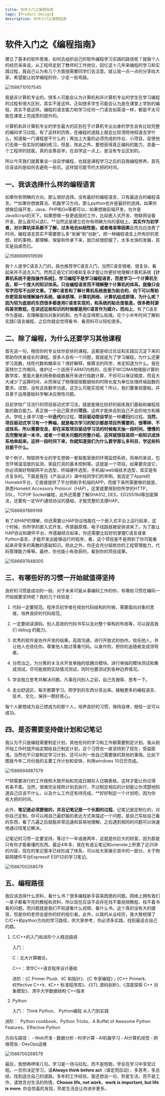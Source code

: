 ```yaml
---
title: 软件入门之编程指南
tags: [Product Design]
description: 软件入门之编程指南
---
```


# 软件入门之《编程指南》

建立了基本的软件思维，如何去组织自己的软件编程学习实践的路径呢？就我个人的经历来来说，从工程师走到了教师的工作岗位，回忆这十几年来编程的学习和实践过程，我自己认为有几个方面很需要同学们去注意。就让我一点一点的分享给大家，希望能让初学编程的你，少走一些弯路。

![1586710107545](https://rillhudev.coding.net/p/blogres/d/blogres/git/raw/master/20200328-01.png)

我是非计算机专业的。很多人可能会认为计算机和非计算机专业的学生在学习编程的过程有很大区别，其实不是这样。正如很多学生可能会认为是在课堂上学到的编程，其实不是这样。编程的语言能力和学习任何一门语言如英语一样，都是不太可能在课堂上完成质的提升的。

计算机和非计算机专业的学生最大的区别在于计算机专业出身的学生会有比较完整的编码学习过程，有了这样的历练，在编程的道路上就会比较清除地知道去学什么，知道每一门课程是干什么的；再加上大量的必须完成的作业、小项目，促使他们去做一些实际的编码练习。但是，除此之外，要想获得真正编码的能力，具备一个工程师的技能，真的全靠自学。在自学这一点上，是没有专业区别的。

所以今天我们就着重谈一谈自学编程，也就是课程学习之后的自我编程修养。首先应该谈的是如何去避免一些坑，这样就可能节约大把的时间。

## 一、我该选择什么样的编程语言

如果你有明确的方向，那么很好选择。没有最好的编程语言，只有最适合的编程语言。**如果你想做算法、机器学习方向，那么python也许是最好的选择。如果你想做后端开发，Java，PHP和Go等都可以，如果想做前端开发，也许是JavaScript的天下。如果想做一些更底层的工作，比如嵌入式开发、物联网设备开发，那么就可以选C。**当然这是建立在你有明确方向的基础上。**其实作为初学者，对计算机体系都不了解，过多地去纠结性能，或者难易等因素**反而白白浪费了时间。编程语言其实不需要那么多“发展”和“创新”。把一种编程语言上所有好的思想，好的事物，都理解，保留和传承下来，就已经很舒服了。太多太快的发展，其实是自虐而已。

![1586699019599](https://rillhudev.coding.net/p/blogres/d/blogres/git/raw/master/20200328-02.png)

我个人是学C语言入门的，我也推荐学C语言入门，当然C语言很难、很复杂，看起来并不适合入门。然而正是它们的难和复杂才能让你更好地理解计算机系统【**计算机系统不是指操作系统】**。**学习编程不是学习编程语言，而是学习一个计算机生态，即一个庞大的知识体系。**只会编程语言而不理解整个计算机的体系，就像只会写字而写不出好文章。了解C语言和了解计算机系统是极为贴合的，**向下**可以帮助你更容易地理解操作系统、编译原理、计算机网络、计算机组成原理，为什么呢？因为较为底层的东西很多都是用C语言实现的，和系统的贴合度极高，很多教材源码甚至教程，在讲述这些知识的时候都是用C语言作为媒介。而**向上**，有了C语言作为基础，去理解面向对象的机制，也不会显得那么枯燥。花个小半年时间了解和实践C语言编程，之后你就会觉得看书、看资料可以轻松很多。

## 二、除了编程，为什么还要学习其他课程

首先说一句，相信你的专业给你安排的课程。这都是经过论证和实践后沉淀下来的帮助你终身成长的课程。很多人会有一个问题，我就是为了学习编程，为什么还要学习高数，线性代数和概率论？很好解释，做算法的同学，肯定知道为什么。我在英特尔工作期间，维护过一个适用于ARM7内核的，应用于WCDMA物理层计算的数学库，里面大量利用泰勒级数展开来进行指数计算，不但可以保证精度，而且大大减少了运算时间，从而保证了物理层按数据帧的时隙长度为单位处理终端函数的要求。试想，没有这些数学功底，这怎么可能实现呢？所以，我们要重视基础，并且善于运用基础科学解决应用性问题。

目前学校广泛流行的项目驱动式学习法，就是能够比较好的锻炼我们基础和编程技能的融合能力。真正做一个自己需求的**项目**。这样才能体会到自己不会的地方和痛点。学校上课*学习*是一种**迭代**的过程，**项目驱动型自学**是一种**递归**的过程。**当然，项目驱动式学习有一个弊端，就是每次学习的知识都是项目所需要的，很零碎、不成体系，所以需要改良，即在采取项目驱动学习法的时候每天抽一段时间，慢慢的去完整地读一本书，或者一个相关问题的完整介绍，这样就很容易把一些知识成体系地串起来。这样一段时间下来，你就知道我们为什么要学那么多科目，学这些科目能干什么。**

举个例子，物联网专业的学生想做一套智能家居的环境监控系统，简单的来说，包含环境温湿度的监测，家庭灯具的基本控制等。这就是一个项目。如果要完成它，你必须做好物联网平台选型，终端硬件选型，手机端/web端技术选型，其实是有点复杂的。下面是我在《产品设计》课中给同学们的举例。我选定了Apple的Homekit平台，它直接提供了平台侧和手机端的APP，而接下来所需要做的就是，熟悉Homekit Accessory Protocol（HAP），这里就要用到你所学的HTTP，SSL，TCP/IP Socket编程，此外还需要了解SHA512, DES，ED25519d等加密算法，还要有一定WiFi通信协议的基础，才能完整的支撑HAP。

![1586697899199](https://rillhudev.coding.net/p/blogres/d/blogres/git/raw/master/20200328-03.png)

有了对HAP的理解，你还需要让HAP协议栈能在一个嵌入式平台上运行起来，这个时候，你所学的嵌入式开发，传感器原理，电子线路就被安排进来了。为了能让HAP协议和硬件平台，传感器结合起来，你还需要比较好的掌握C语言或者Python语言，才能开发出能够运行的程序。看，这个项目是不是用到了你可能看起来非常多的离散的基础知识。除此之外，你还会充分锻炼你的工程管理能力，代码管理能力等等。最终，你也能小有收获的，看到你的项目成果。

![1586697648005](https://rillhudev.coding.net/p/blogres/d/blogres/git/raw/master/20200328-04.png)

## 三、有哪些好的习惯一开始就值得坚持

良好的习惯是成功的一般。对于未来可能从事编码工作的你，有哪些习惯在编码一开始就要坚持呢？我的几个经验是：

1. 代码一定要规范。程序员初学者在规划代码结构的时候，需要面向对象的思维，培养良好的代码规范。

2. 一定要阅读源码。别人高效的代码书写以及对整个架构的布局等，可以提高我们 debug 的能力。
3. 优秀的软件是协作开发的结果。高效沟通，进行开放式的协作。信任他人，并让他人也信任你。尊重他人胜过尊重代码。以身作则，把你的追随者变成领导者。
4. 分而治之。为分离的关注点开发单独的低耦合模块。进行单独的模块测试和集成测试。尽可能按照实际情况测试，同时也要测试到各种边界情况。
5. 学会独立思考并解决问题。凡事在问别人之前，自己先搜索、思考一下。
6. 走出舒适区，每天都要学习。把学到的东西分享出来。接触更多的编程语言、技术、文化，保持一颗好奇心。

每个人都想成为自己想成为的那个人，培养良好的习惯，保持自律，相信一定可以成功。

## 四、是否需要坚持做计划和记笔记

我认为不只是编程需要制定计划，其他任何的学习和工作都需要制定计划。我从刚开始工作时就开始定期给自己制定计划，这个习惯也一直坚持到了现在，受益匪浅。当然也不只是制定学习计划，还可以列一些自己需要做的其他的事情。比如下图就今年二月份我的主要工作计划和安排，利用windows 10日历完成。

![1586694987579](https://rillhudev.coding.net/p/blogres/d/blogres/git/raw/master/20200328-05.png)

**把需要进行的工作按照大致开始和完成日期存入日期表格，这样才能让你过得有条不紊。当然，很难完全按照计划去执行，不过制定相应的计划能让你清楚地知道自己应该干什么，以及什么工作还有待完成。**好好制定一个计划吧，因为你有大把的时间。

此外，**笔记是必须要做的，并且记笔记是一个长期的过程**。记笔记是定制化的，对你自己定制，你可以用自己最舒服的表达方式来描述一个问题，是自己写给自己看的东西，看了几遍之后就能非常迅速和容易地理解。之后遇到相同的问题可以快速地通过找笔记解决。

记笔记的习惯一定要坚持，等过个一年或者两年，这就是你巨大的财富，因为那是只有你才能看懂的东西。最近4年多，我在有道云笔记和onenote上积累了近2GB的内容，现在的笔记基本已经形成了体系，可以给大家展示其中的一部分，关于物联网硬件平台Espressif ESP32的学习笔记。

![1586700268579](https://rillhudev.coding.net/p/blogres/d/blogres/git/raw/master/20200328-06.png)

## 五、编程路径

我应该选择什么资料，看什么书？很多编程新手容易困惑的问题。网络上拥有我们一辈子都看不完的教程和资料，所以现在应该不会存在找不着视频教程、找不着书看的问题。而问题就是我们不知道看什么视频、看什么书。这个真的没有大的捷径，但是你的老师会是你的好的指引者。此外，以我的从业经历，我大致梳理了C/C++和python方向的学习路径，供大家参考，你必须多实践，找到最适合自己的路。

1. C/C++的入门和进阶个人精选路径

   入门：

   C：北大计算概论，

   C++：清华C++语言程序设计基础

   进阶：《C Primer Plus》、《C 和指针》、《C 专家编程》；《C++ Primer》、《Effective C++》、《C++ 标准程序库》、《STL 源码剖析》、《深度探索 C++ 对象模型》、清华大学数据结构 C++版本

2. Python

      入门：
      Think Python、 Python编程 从入门到实践
      

 进阶：
   ​ Python cookbook、Python Tricks、A Buffet of Awesome Python Features、Effective Python

   方向与路径：
   ▫️ Web开发
   ▫️ 数据分析
   ▫️ 科学计算
▫️ AI机器学习
   ▫️ AI计算机视觉
   ▫️ 网络爬虫
   ▫️ DevOps运维  

![1586700268579](https://rillhudev.coding.net/p/blogres/d/blogres/git/raw/master/20200328-07.jpg)

最后，我想再啰嗦几句。学习是一场马拉松，而不是短跑，学会在学习中享受过程。一旦你决定学习，请**Always think before act**（谋定而后动），多思考，多总结，找到适合自己的道路。多年的工作经验，我还想说一句，热爱生活，而不是工作，请饱含对生活的热情，**Choose life, not work**，**work is important, but life is more**. 你会惊喜的发现，热爱生活会让你进步更多。